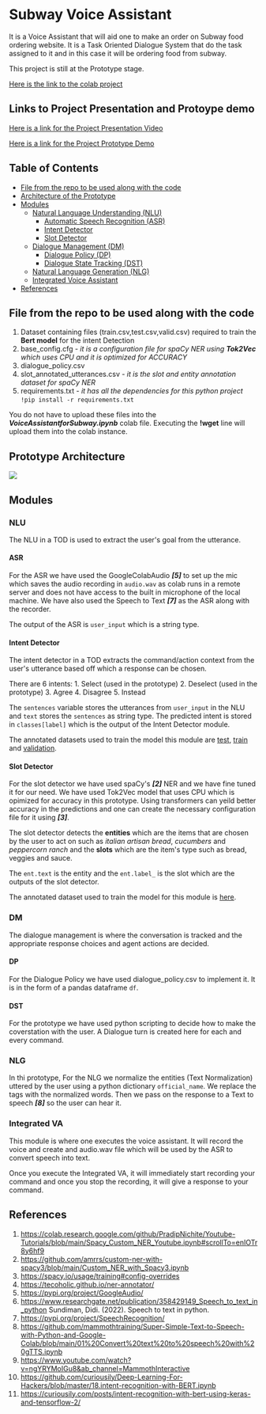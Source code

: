 # Subway Voice Assistant

It is a Voice Assistant that will aid one to make an order on Subway food ordering website. It is a Task Oriented Dialogue System that do the task assigned to it and in this case it will be ordering food from subway. 

This project is still at the Prototype stage. 

[Here is the link to the colab project](https://github.com/nvasu001/Voice-Assistant-for-Subway-Food-Ordering/blob/main/Voice_Assistant_for_Ordering_Food_on_Subway.ipynb)

## Links to Project Presentation and Protoype demo

[Here is a link for the Project Presentation Video](https://youtu.be/W_h9eGujTpo)

[Here is a link for the Project Prototype Demo](https://youtu.be/6XLLiJKJYtg)

## Table of Contents
- [File from the repo to be used along with the code](#File-from-the-repo-to-be-used-along-with-the-code)
- [Architecture of the Prototype](#Prototype-Architecture)
- [Modules](#Modules)
    - [Natural Language Understanding (NLU)](#NLU)
        - [Automatic Speech Recognition (ASR)](#ASR)
        - [Intent Detector](#Intent-Detector)
        - [Slot Detector](#Slot-Detector)
    - [Dialogue Management (DM)](#DM)
        - [Dialogue Policy (DP)](#DP)
        - [Dialogue State Tracking (DST)](#DST)
    - [Natural Language Generation (NLG)](#NLG)
    - [Integrated Voice Assistant](#Integrated-VA)
 - [References](#References)


## File from the repo to be used along with the code

1. Dataset containing files (train.csv,test.csv,valid.csv) required to train the __Bert model__ for the intent Detection 
2. base_config.cfg - _it is a configuration file for spaCy NER using __Tok2Vec__ which uses CPU and it is optimized for ACCURACY_
3. dialogue_policy.csv 
4. slot_annotated_utterances.csv - _it is the slot and entity annotation dataset for spaCy NER_
5. requirements.txt - _it has all the dependencies for this python project_
```!pip install -r requirements.txt```

You do not have to upload these files into the ___VoiceAssistantforSubway.ipynb___ colab file. Executing the __!wget__ line will upload them into the colab instance.

## Prototype Architecture

![](CS_733_Architecture.png)

## Modules

### NLU
    
The NLU in a TOD is used to extract the user's goal from the utterance. 

#### ASR
    
For the ASR we have used the GoogleColabAudio ___[5]___ to set up the mic which saves the audio recording in ```audio.wav``` as colab runs in a remote server and does not have access to the built in microphone of the local machine. We have also used the Speech to Text ___[7]___ as the ASR along with the recorder.

The output of the ASR is ```user_input``` which is a string type.

#### Intent Detector

The intent detector in a TOD extracts the command/action context from the user's utterance based off which a response can be chosen.

There are 6 intents:
    1. Select (used in the prototype)
    2. Deselect (used in the prototype)
    3. Agree
    4. Disagree
    5. Instead
    
The ```sentences``` variable stores the utterances from ```user_input``` in the NLU and ```text``` stores the ```sentences``` as string type.
The predicted intent is stored in ```classes[label]``` which is the output of the Intent Detector module.

The annotated datasets used to train the model this module are [test](https://github.com/nvasu001/CS-733-Voice-Assistant-for-Food-Ordering/blob/main/test.csv), [train](https://github.com/nvasu001/CS-733-Voice-Assistant-for-Food-Ordering/blob/main/train.csv) and [validation](https://github.com/nvasu001/CS-733-Voice-Assistant-for-Food-Ordering/blob/main/valid.csv).
    
#### Slot Detector

For the slot detector we have used spaCy's ___[2]___ NER and we have fine tuned it for our need. We have used Tok2Vec model that uses CPU which is opimized for accuracy in this prototype. Using transformers can yeild better accuracy in the predictions and one can create the necessary configuration file for it using ___[3]___.
    
The slot detector detects the __entities__ which are the items that are chosen by the user to act on such as _italian artisan bread_, _cucumbers_ and _peppercorn ranch_ and the __slots__ which are the item's type such as bread, veggies and sauce. 

The ```ent.text``` is the entity and the ```ent.label_``` is the slot which are the outputs of the slot detector.

The annotated dataset used to train the model for this module is [here](https://github.com/nvasu001/CS-733-Voice-Assistant-for-Food-Ordering/blob/main/slot_annotated_utterances.json).
    
### DM
    
The dialogue management is where the conversation is tracked and the appropriate response choices and agent actions are decided. 
    
#### DP

For the Dialogue Policy we have used dialogue_policy.csv to implement it. It is in the form of a pandas dataframe ```df```.
    
#### DST 

For the prototype we have used python scripting to decide how to make the coverstation with the user. A Dialogue turn is created here for each and every command.

### NLG 

In thi prototype, For the NLG we normalize the entities (Text Normalization) uttered by the user using a python dictionary ```official_name```. We replace the <ref> tags with the normalized words. Then we pass on the response to a Text to speech ___[8]___ so the user can hear it. 

### Integrated VA

This module is where one executes the voice assistant. It will record the voice and create and audio.wav file which will be used by the ASR to convert speech into text.

Once you execute the Integrated VA, it will immediately start recording your command and once you stop the recording, it will give a response to your command.
      
## References
1.  https://colab.research.google.com/github/PradipNichite/Youtube-Tutorials/blob/main/Spacy_Custom_NER_Youtube.ipynb#scrollTo=enIOTr8y6hf9
2.  https://github.com/amrrs/custom-ner-with-spacy3/blob/main/Custom_NER_with_Spacy3.ipynb
3.  https://spacy.io/usage/training#config-overrides
4.  https://tecoholic.github.io/ner-annotator/
5.  https://pypi.org/project/GoogleAudio/
6.  https://www.researchgate.net/publication/358429149_Speech_to_text_in_python Sundiman, Didi. (2022). Speech to text in python.
7.  https://pypi.org/project/SpeechRecognition/
8.  https://github.com/mammothtraining/Super-Simple-Text-to-Speech-with-Python-and-Google-Colab/blob/main/01%20Convert%20text%20to%20speech%20with%20gTTS.ipynb
9.  https://www.youtube.com/watch?v=ngYRYMoIGu8&ab_channel=MammothInteractive
10.  https://github.com/curiousily/Deep-Learning-For-Hackers/blob/master/18.intent-recognition-with-BERT.ipynb
11. https://curiousily.com/posts/intent-recognition-with-bert-using-keras-and-tensorflow-2/

